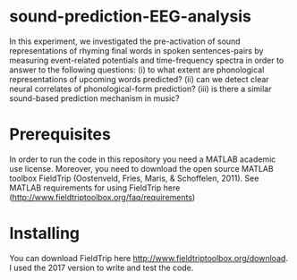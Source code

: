 # sound-prediction-EEG-analysis

In this experiment, we investigated the pre-activation of sound representations of rhyming final words in spoken sentences-pairs by measuring event-related potentials and time-frequency spectra in order to answer to the following questions: (i) to what extent are phonological representations of upcoming words predicted? (ii) can we detect clear neural correlates of phonological-form prediction? (iii) is there a similar sound-based prediction mechanism in music?

# Prerequisites

In order to run the code in this repository you need a MATLAB academic use license. Moreover, you need to download the open source MATLAB toolbox FieldTrip (Oostenveld, Fries, Maris, & Schoffelen, 2011). See MATLAB requirements for using FieldTrip here (http://www.fieldtriptoolbox.org/faq/requirements)

# Installing

You can download FieldTrip here http://www.fieldtriptoolbox.org/download. I used the 2017 version to write and test the code.

